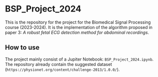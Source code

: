 # BSP_Project_2024

This is the repository for the project for the Biomedical Signal Processing course (2023-2024). It is the implementation of the algorithm proposed in paper 3: *A robust fetal ECG detection method for abdominal recordings*.

## How to use
The project mainly consist of a Jupiter Notebook: `BSP_Project_2024.ipynb`. The repository already contain the suggested dataset (`https://physionet.org/content/challenge-2013/1.0.0/`).

